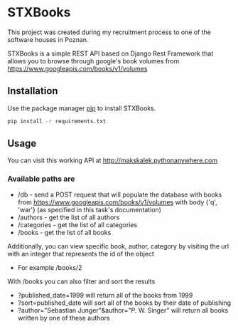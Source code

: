 # STXBooks

This project was created during my recruitment process to one of the software houses in Poznan.

STXBooks is a simple REST API based on Django Rest Framework that allows you to browse through google's book volumes from <https://www.googleapis.com/books/v1/volumes>

## Installation

Use the package manager [pip](https://pip.pypa.io/en/stable/) to install STXBooks.

```bash
pip install -r requirements.txt
```

## Usage

You can visit this working API at <http://makskalek.pythonanywhere.com>

### Available paths are
* /db - send a POST request that will populate the database with books from <https://www.googleapis.com/books/v1/volumes> with body {'q', 'war'} (as specified in this task's documentation)
* /authors - get the list of all authors
* /categories - get the list of all categories
* /books - get the list of all books

Additionally, you can view specific book, author, category by visiting the url with an integer that represents the id of the object
* For example /books/2

With /books you can also filter and sort the results
* ?published_date=1999 will return all of the books from 1999
* ?sort=published_date will sort all of the books by their date of publishing
* ?author="Sebastian Junger"&author="P. W. Singer" will return all books written by one of these authors




